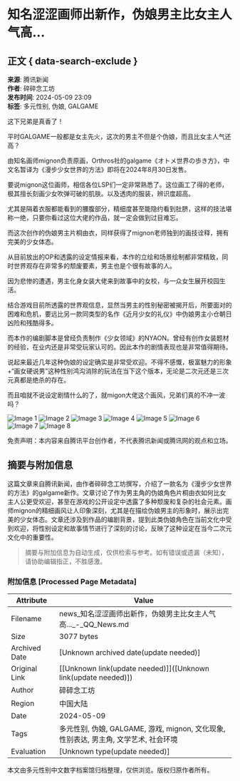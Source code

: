 # 知名涩涩画师出新作，伪娘男主比女主人气高...

## 正文 { data-search-exclude }


**来源**: 腾讯新闻  
**作者**: 碎碎念工坊  
**发布时间**: 2024-05-09 23:09  
**标签**: 多元性别, 伪娘, GALGAME

这下兄弟是真香了！

平时GALGAME一般都是女主先火，这次的男主不但是个伪娘，而且比女主人气还高？

由知名画师mignon负责原画，Orthros社的galgame《オトメ世界の歩き方》，中文名暂译为《漫步少女世界的方法》即将在2024年8月30日发售。

要说mignon这位画师，相信各位LSP们一定非常熟悉了。这位画工了得的老师，极其擅长刻画少女吹弹可破的肌肤。以及透肉的服装，辨识度超高。

尤其是隔着衣服都能看到的腰腹部分，精细度甚至能隐约看到肚脐，这样的技法堪称一绝，只要你看过这位大佬的作品，就一定会做到过目难忘。

而这次创作的伪娘男主片桐由衣，同样获得了mignon老师独到的画技诠释，拥有完美的少女体态。

从目前放出的OP和透露的设定情报来看，本作的立绘和场景绘制都非常精致，同时世界观存在非常多的颓废要素，男主也是个很有故事的人。

因为悲惨的遭遇，男主化身女装大佬来到故事中的女校，与一众女生展开校园生活。

结合游戏目前所透露的世界观信息，显然当男主的性别秘密被揭开后，所要面对的困难和危机，要远比另一款同类型的名作《近月少女的礼仪》中伪娘男主小仓朝日凶险和残酷得多。

而本作的编剧脚本是曾经负责制作《少女领域》的NYAON。曾经有创作女装题材的经验，在业内还是非常受玩家认可的。因此本作的剧情表现也是非常值得期待。

说起来最近几年这种伪娘的设定确实是非常受欢迎。不得不感慨，极富魅力的形象+“画女硬说男”这种性别鸿沟消除的玩法在当下这个版本，无论是二次元还是三次元真都是绝杀的存在。

而且咱就不说设定剧情什么的了，就migon大佬这个画风，兄弟们真的不冲一波吗？

![Image 1](https://inews.gtimg.com/om_bt/Ot8LfRDIB4UyskxjEgqVqjHFVhytnYp7uqKZsY1-HKbtgAA/641)
![Image 2](https://inews.gtimg.com/om_bt/Omh_T8SsAu2VQe013aymRMzgF2fhtns2a4S3Vht8YL3B8AA/641)
![Image 3](https://inews.gtimg.com/om_bt/OA58CyUxAQhfsupdbm8X9AgZY40HjsmAJc9iwjxldwnjsAA/641)
![Image 4](https://inews.gtimg.com/om_bt/OrXutgI_XxI6f0NiA1LRe6d2NLNtALjCv5Oasi04Z-JD0AA/641)
![Image 5](https://inews.gtimg.com/om_bt/OGIr5ErlrWHuCXfOmwm50L7J5xyRqBvnIKt-rRr1HUO2wAA/641)
![Image 6](https://inews.gtimg.com/om_bt/OZwgEcW4p_csA5jhi90X4eYT1qIcp6bqwwHLccEKxLmb0AA/641)
![Image 7](https://inews.gtimg.com/om_bt/OalIqB3yRDFFyvMrfbKB69AV81V6zhUEHsbdBg3_ax5TgAA/641)
![Image 8](https://inews.gtimg.com/om_bt/OnUwcaXx80NDnEIGov1tuSQJ7X27x6aszvGQU4_xAYUhAAA/641)

免责声明：本内容来自腾讯平台创作者，不代表腾讯新闻或腾讯网的观点和立场。
<!-- tcd_original_link https://news.qq.com/rain/a/20240509A0AMTH00 -->


## 摘要与附加信息

<!-- tcd_abstract -->
这篇文章来自腾讯新闻，由作者碎碎念工坊撰写，介绍了一款名为《漫步少女世界的方法》的galgame新作。文章讨论了作为男主角的伪娘角色片桐由衣如何比女主人公更受欢迎，甚至在游戏的公开设定中透露了多种颓废和复杂的社会元素。画师mignon的精细画风让人印象深刻，尤其是在描绘伪娘男主的形象时，展示出完美的少女体态。文章还涉及到作品的编剧背景，提到此类伪娘角色在当前文化中受到欢迎，将性别设定和故事情节进行了深刻的讨论，反映了这种设定在当今二次元文化中的重要性。
<!-- tcd_abstract_end -->

> 摘要与附加信息为自动生成，仅供检索与参考。如有错误或遗漏（未知），请协助编辑指正，不胜感激。

### 附加信息 [Processed Page Metadata]

| Attribute       | Value                                  |
|-----------------|----------------------------------------|
| Filename        | news_知名涩涩画师出新作，伪娘男主比女主人气高..._-_QQ_News.md                             |
| Size            | 3077 bytes                           |
| Archived Date   | [Unknown archived date(update needed)]                             |
| Original Link   | [[Unknown link(update needed)]]([Unknown link(update needed)])                       |
| Author          | 碎碎念工坊                               |
| Region          | 中国大陆                               |
| Date            | 2024-05-09                                 |
| Tags            | 多元性别, 伪娘, GALGAME, 游戏, mignon, 文化现象, 性别表达, 男主角, 文学艺术, 社会环境                                 |
| Evaluation            | [Unknown type(update needed)]                                 |
<!-- tcd_table_end -->

本文由多元性别中文数字档案馆归档整理，仅供浏览。版权归原作者所有。

